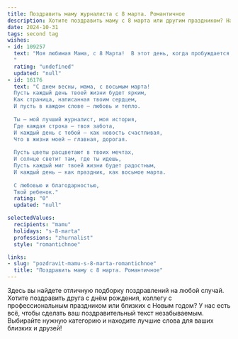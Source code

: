 ```yaml
---
title: Поздравить маму журналиста с 8 марта. Романтичное
description: Хотите поздравить маму с 8 марта или другим праздником? Наш ИИ создаст незабываемое поздравление, а вы обязательно выделитесь среди других.  
date: 2024-10-31
tags: second tag
wishes:
- id: 109257
  text: "Моя любимая Мама, с 8 Марта!  В этот день, когда пробуждается весна и расцветает всё вокруг, я хочу сказать тебе, как сильно я тебя люблю. Твоя неутомимая работа журналиста, твоя острая наблюдательность и умение находить красоту в повседневности всегда вдохновляли меня.  Ты –  мой свет, моя муза, моя самая прекрасная и талантливая женщина. Пусть эта весна принесёт тебе счастье, радость и исполнение всех желаний!  Целую крепко!
  "
  rating: "undefined"
  updated: "null"
- id: 16176
  text: "С днем весны, мама, с восьмым марта!
  Пусть каждый день твоей жизни будет ярким,
  Как страница, написанная твоим сердцем,
  И пусть в каждом слове — любовь и тепло.
  
  Ты — мой лучший журналист, моя история,
  Где каждая строка — твоя забота,
  И каждый день с тобой — как новость счастливая,
  Что в жизни моей — главная, дорогая.
  
  Пусть цветы расцветают в твоих мечтах,
  И солнце светит там, где ты идешь,
  Пусть каждый миг твоей жизни будет радостным,
  И каждый день — как праздник, как восьмое марта.
  
  С любовью и благодарностью,
  Твой ребенок."
  rating: "0"
  updated: "null"

selectedValues:
  recipients: "mamu"
  holidays: "s-8-marta"
  professions: "zhurnalist"
  style: "romantichnoe"

links:
- slug: "pozdravit-mamu-s-8-marta-romantichnoe"
  title: "Поздравить маму с 8 марта. Романтичное"
---
```


Здесь вы найдете отличную подборку поздравлений на любой случай. 
Хотите поздравить друга с днём рождения, коллегу с профессиональным праздником или близких с Новым годом? У нас есть всё, чтобы сделать ваш поздравительный текст незабываемым. Выбирайте нужную категорию и находите лучшие слова для ваших близких и друзей!
